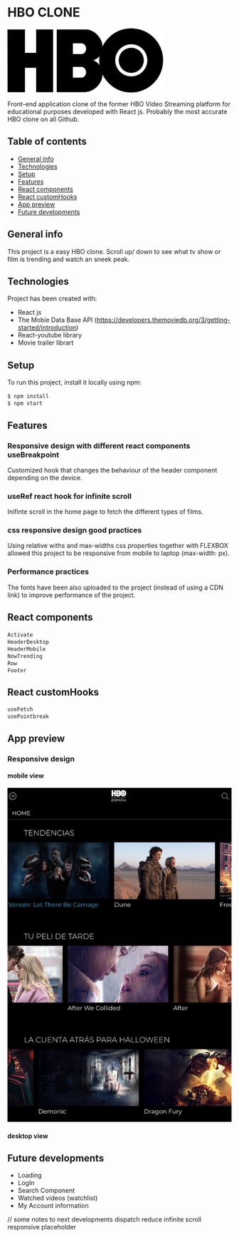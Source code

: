 # HBO CLONE

![logo](https://github.com/IMGEORGEMOR/hbospain-webclone/blob/main/src/assets/hbologo_readme.png)



Front-end application clone of the former HBO Video Streaming platform for educational purposes developed with React js. Probably the most accurate HBO clone on all Github. 

## Table of contents
* [General info](#general-info)
* [Technologies](#technologies)
* [Setup](#setup)
* [Features](#features)
* [React components](#React-components)
* [React customHooks](#React-customHooks)
* [App preview](#app-preview)
* [Future developments](#future-developments)

## General info
This project is a easy HBO clone. Scroll up/ down to see what tv show or film is trending and watch an sneek peak. 
	
## Technologies
Project has been created with:
* React js
* The Mobie Data Base API (https://developers.themoviedb.org/3/getting-started/introduction)
* React-youtube library 
* Movie trailer librart
	
## Setup
To run this project, install it locally using npm:

```
$ npm install
$ npm start

```

## Features
### Responsive design with different react components useBreakpoint 
Customized hook that changes the behaviour of the header component depending on the device.

### useRef react hook for infinite scroll
Inifinte scroll in the home page to fetch the different types of films.

### css responsive design good practices
Using relative withs and max-widths css properties together with FLEXBOX allowed this project to be responsive from mobile to laptop (max-width: px).

### Performance practices
The fonts have been also uploaded to the project (instead of using a CDN link) to improve performance of the project.


## React components
```
Activate
HeaderDesktop
HeaderMobile
NowTrending
Row
Footer
```

## React customHooks
```
useFetch
usePointbreak
```

## App preview
### Responsive design
#### mobile view
![Responsive](https://github.com/IMGEORGEMOR/hbospain-webclone/blob/main/src/assets/cover.png)

#### desktop view



## Future developments
* Loading
* LogIn
* Search Component
* Watched videos (watchlist)
* My Account information

// some notes to next developments
dispatch reduce
infinite scroll
responsive
placeholder
